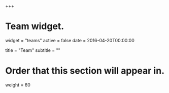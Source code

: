 +++
# Team widget.
widget = "teams"
active = false
date = 2016-04-20T00:00:00

title = "Team"
subtitle = ""

# Order that this section will appear in.
weight = 60

